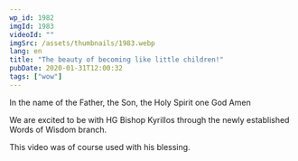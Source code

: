 ```yaml
---
wp_id: 1982
imgId: 1983
videoId: ""
imgSrc: /assets/thumbnails/1983.webp
lang: en
title: "The beauty of becoming like little children!"
pubDate: 2020-01-31T12:00:32
tags: ["wow"]
---
```


<!-- page: 6 -->

<p>In the name of the Father, the Son, the Holy Spirit one God Amen</p>
<p>We are excited to be with HG Bishop Kyrillos through the newly established Words of Wisdom branch.</p>
<p>This video was of course used with his blessing.</p>
